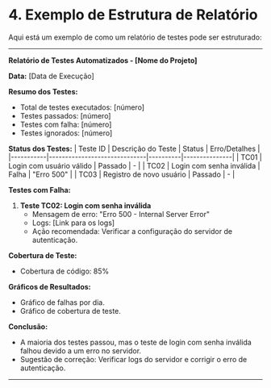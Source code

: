 # 4. **Exemplo de Estrutura de Relatório**
   Aqui está um exemplo de como um relatório de testes pode ser estruturado:

---

**Relatório de Testes Automatizados - [Nome do Projeto]**

**Data:** [Data de Execução]

**Resumo dos Testes:**
- Total de testes executados: [número]
- Testes passados: [número]
- Testes com falha: [número]
- Testes ignorados: [número]

**Status dos Testes:**
| Teste ID  | Descrição do Teste           | Status   | Erro/Detalhes |
|-----------|------------------------------|----------|---------------|
| TC01      | Login com usuário válido      | Passado  | -             |
| TC02      | Login com senha inválida      | Falha    | "Erro 500"    |
| TC03      | Registro de novo usuário      | Passado  | -             |

**Testes com Falha:**
1. **Teste TC02: Login com senha inválida**
   - Mensagem de erro: "Erro 500 - Internal Server Error"
   - Logs: [Link para os logs]
   - Ação recomendada: Verificar a configuração do servidor de autenticação.

**Cobertura de Teste:**
- Cobertura de código: 85%

**Gráficos de Resultados:**
- Gráfico de falhas por dia.
- Gráfico de cobertura de teste.

**Conclusão:**
- A maioria dos testes passou, mas o teste de login com senha inválida falhou devido a um erro no servidor.
- Sugestão de correção: Verificar logs do servidor e corrigir o erro de autenticação.

---

